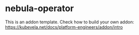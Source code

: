 # nebula-operator

This is an addon template. Check how to build your own addon: https://kubevela.net/docs/platform-engineers/addon/intro
